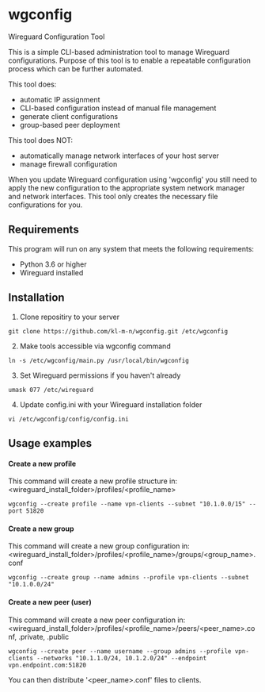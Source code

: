 # wgconfig
Wireguard Configuration Tool

This is a simple CLI-based administration tool to manage Wireguard configurations. Purpose of this tool is to enable a repeatable configuration process which can be further automated.

 This tool does:
- automatic IP assignment
- CLI-based configuration instead of manual file management
- generate client configurations
- group-based peer deployment

This tool does NOT:
- automatically manage network interfaces of your host server
- manage firewall configuration

When you update Wireguard configuration using 'wgconfig' you still need to apply the new configuration to the appropriate system network manager and network interfaces. This tool only creates the necessary file configurations for you.

## Requirements
This program will run on any system that meets the following requirements:
- Python 3.6 or higher
- Wireguard installed


## Installation
1. Clone repositiry to your server
```
git clone https://github.com/kl-m-n/wgconfig.git /etc/wgconfig
```
2. Make tools accessible via wgconfig command
```
ln -s /etc/wgconfig/main.py /usr/local/bin/wgconfig
```
3. Set Wireguard permissions if you haven't already
```
umask 077 /etc/wireguard
```
4. Update config.ini with your Wireguard installation folder
```
vi /etc/wgconfig/config/config.ini
```

## Usage examples

#### Create a new profile
This command will create a new profile structure in: <wireguard_install_folder>/profiles/<profile_name>
```
wgconfig --create profile --name vpn-clients --subnet "10.1.0.0/15" --port 51820
```

#### Create a new group
This command will create a new group configuration in: <wireguard_install_folder>/profiles/<profile_name>/groups/<group_name>.conf
```
wgconfig --create group --name admins --profile vpn-clients --subnet "10.1.0.0/24"
```


#### Create a new peer (user)
This command will create a new peer configuration in: <wireguard_install_folder>/profiles/<profile_name>/peers/<peer_name>.conf, .private, .public
```
wgconfig --create peer --name username --group admins --profile vpn-clients --networks "10.1.1.0/24, 10.1.2.0/24" --endpoint vpn.endpoint.com:51820
```

You can then distribute '<peer_name>.conf' files to clients.